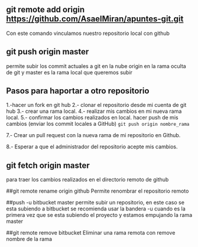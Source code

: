 ## git remote add origin https://github.com/AsaelMiran/apuntes-git.git

Con este comando vinculamos nuestro repositorio local con github

## git push origin master

permite subir los commit actuales a git en la nube  origin en la rama oculta de git y master es la rama local que queremos subir

## Pasos para haportar a otro repositorio
1.-hacer un fork en git hub
2.- clonar el repositorio desde mi cuenta de git hub
3.- crear una rama local.
4.- realizar mis cambios en mi nueva rama local.
5.- confirmar los cambios realizados en local.
hacer push de mis cambios (enviar los commit locales a GitHub) `git push origin nombre_rama`

7.- Crear un pull request con la nueva rama de mi repositorio en Github.

8.- Esperar a que el administrador del repositorio acepte mis cambios.

## git fetch origin master
para traer los cambios realizados en el directorio remoto de github

##git remote rename origin github
Permite renombrar el repositorio remoto

##push -u bitbucket master
permite subir un repositorio, en este caso se esta subiendo a bitbucket se recomienda usar la bandera -u cuando es la primera vez que se esta subiendo el proyecto y estamos empujando la rama master 

##git remote remove bitbucket
Eliminar una rama remota con remove nombre de la rama

